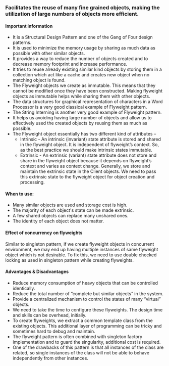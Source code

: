 ### Facilitates the reuse of many fine grained objects, making the utilization of large numbers of objects more efficient.


#### Important information
 * It is a Structural Design Pattern and one of the Gang of Four design patterns. 
 * It is used to minimize the memory usage by sharing as much data as possible with other similar objects.
 * It provides a way to reduce the number of objects created and to decrease memory footprint and increase performance.
 * It tries to reuse already existing similar kind objects by storing them in a collection which act like a cache and creates new object when no matching object is found.
 * The Flyweight objects we create as immutable. This means that they cannot be modified once they have been constructed. Making flyweight objects as immutable helps while sharing them with other objects. 
 * The data structures for graphical representation of characters in a Word Processor is a very good classical example of Flyweight pattern.
 * The String Interning is another very good example of Flyweight pattern.
 * It helps us avoiding having large number of objects and allow us to effectively used the created objects by reusing them as much as possible.
 * The Flyweight object essentially has two different kind of attributes – 
   * Intrinsic - An intrinsic (invariant) state attribute is stored and shared in the flyweight object. It is independent of flyweight’s context. So, as the best practice we should make intrinsic states immutable.
   * Extrinsic - An extrinsic (variant) state attribute does not store and share in the flyweight object because it depends on flyweight’s context and varies as context change. Generally, we store and maintain the extrinsic state in the Client objects. We need to pass this extrinsic state to the flyweight object for object creation and processing.


#### When to use:
 * Many similar objects are used and storage cost is high.
 * The majority of each object's state can be made extrinsic.
 * A few shared objects can replace many unshared ones.
 * The identity of each object does not matter.
 
 
#### Effect of concurrency on flyweights

Similar to singleton pattern, if we create flyweight objects in concurrent environment, we may end up having multiple instances of same flyweight object which is not desirable.
To fix this, we need to use double checked locking as used in singleton pattern while creating flyweights.


#### Advantages & Disadvantages
 * Reduce memory consumption of heavy objects that can be controlled identically.
 * Reduce the total number of “complete but similar objects” in the system.
 * Provide a centralized mechanism to control the states of many “virtual” objects.
 * We need to take the time to configure these flyweights. The design time and skills can be overhead, initially.
 * To create flyweights, we extract a common template class from the existing objects. This additional layer of programming can be tricky and sometimes hard to debug and maintain.
 * The flyweight pattern is often combined with singleton factory implementation and to guard the singularity, additional cost is required.
 * One of the drawbacks of this pattern is that all instances of the class are related, so single instances of the class will not be able to behave independently from other instances.
